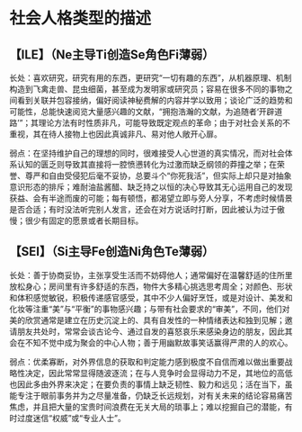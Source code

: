 # 社会人格类型的描述

## 【ILE】（Ne主导Ti创造Se角色Fi薄弱）

长处：喜欢研究，研究有用的东西，更研究“一切有趣的东西”，从机器原理、机制构造到飞禽走兽、昆虫细菌，甚至成为发明家或研究员；容易在很多不同的事物之间看到关联并包容接纳，偏好阅读神秘费解的内容并学以致用；谈论广泛的趋势和可能性，总能快速阅览大量感兴趣的文献，“拥抱浩瀚的文献，为追随者‘开辟道路’”；其理论方法有时性质非凡，可能导致既定观点的革命；由于对社会关系的不重视，其在待人接物上也因此真诚非凡、易对他人敞开心扉。

弱点：在坚持维护自己的理想的同时，很难接受人心世道的真实情况，而对社会体系认知的匮乏则导致其直接将一腔愤懑转化为过激而缺乏纲领的莽撞之举；在荣誉、尊严和自由受侵犯后毫不妥协，总要斗个“你死我活”，但实际上却只是对抽象意识形态的排斥；难耐油盐酱醋、缺乏持之以恒的决心导致其无心运用自己的发现获益、会有半途而废的可能；每有顿悟，都渴望立即与旁人分享，不考虑时候情景是否合适；有时没法听完别人发言，还会在对方说话时打断，因此被认为过于傲慢；很少有固定的愿景或者长期目标。

## 【SEI】（Si主导Fe创造Ni角色Te薄弱）

长处：善于协商妥协，主张享受生活而不妨碍他人；通常偏好在温馨舒适的住所里放松身心；房间里有许多舒适的东西，物件大多精心挑选思考周全；对颜色、形状和体积感觉敏锐，积极传递感官感受，其中不少人偏好烹饪，或是对设计、美发和化妆等注重“美”与“平衡”的事物感兴趣；与带有社会要求的“审美”，不同，他们对美的欣赏通常是建立在历史沉淀上的、具有自发性的一种情绪表达和独到见解；邀请朋友共处时，常常会谈古论今、通过自发的喜怒哀乐来感染身边的朋友，因此其会在不知不觉中成为聚会的中心人物；善于用幽默故事笑话赢得严肃的人的欢心。

弱点：优柔寡断，对外界信息的获取和判定能力感到极度不自信而难以做出重要战略性决定，因此常常显得随波逐流；在与人竞争时会显得动力不足，其地位的高低也因此多由外界来决定；在要负责的事情上缺乏韧性、毅力和远见；活在当下，虽能专注于眼前事务并为之尽量准备，仍缺乏长远规划，对有关未来的结论容易痛苦焦虑，并且把大量的宝贵时间浪费在无关大局的琐事上；难以挖掘自己的潜能，有时过度迷信“权威”或“专业人士”。
